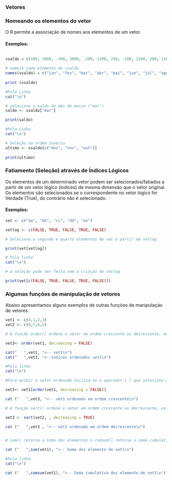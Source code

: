 ### <b>Vetores</b>

### Nomeando os elementos do vetor
O R permite a associação de nomes aos elementos de um vetor.
 
#### Exemplos:
``` R runnable

vsaldo = c(100, 2000, -300, 3000, -200, 1200, 250, -100, 3200, 200, 1400, -150) 

# nomeia cada elemento de vsaldo
names(vsaldo) = c("jan", "fev", "mar", "abr", "mai", "jun", "jul", "ago", "set", "out", "nov", "dez") 
 
print (vsaldo)

#Pula Linha
cat("\n")

# seleciona o saldo do mês de março ("mar")
saldo <- vsaldo["mar"] 

print(saldo)

#Pula Linha
cat("\n")

# Seleção na ordem inversa
ultimo <- vsaldo[c("dez", "nov", "out")] 
   
print(ultimo)
```


### Fatiamento (Seleção) através de Índices Lógicos
Os elementos de um determinado vetor podem ser selecionados/fatiados a partir de um vetor lógico (índices) de mesma dimensão que o vetor original.  Os elementos são selecionados se o correspondente no vetor lógico for Verdade (True), do contrário não é selecionado.

#### Exemplos:
``` R runnable
vet <- c("aa", "bb", "cc", "dd", "ee")

vetlog <- c(FALSE, TRUE, FALSE, TRUE, FALSE) 

# Seleciona o segundo e quarto elementos de vet a partir de vetlog

print(vet[vetlog])

# Pula linha
cat("\n")

# a seleção pode ser feita sem a criação de vetlog 

print(vet[c(FALSE, TRUE, FALSE, TRUE, FALSE)]) 
```

### Algumas funções de manipulação de vetores
Abaixo apresentamos alguns exemplos de outras funções de manipulação de vetores. <br>

``` R runnable
vet1 <- c(4,1,2,3)
vet2 <- c(8,7,6,5)

# A função order() ordena o vetor em ordem crescente ou decrescente, mas exibe a ordenação pelos índices do vetor

vet3<- order(vet1, decreasing = FALSE)

cat("   ",vet1, "<-- vet1\n")
cat("   ",vet3, "<--ìndices ordenados vet1\n")

#Pula linha
cat("\n")

#Para exibir o vetor ordenado utiliza-se o operador [ ] que seleciona um elemento através da posição dele no vetor

vet3<- vet1[order(vet1, decreasing = FALSE)]

cat ("   ",vet3, "<-- vet1 ordenado em ordem crescente\n")

# A função sort() ordena o vetor em ordem crescente ou decrescente, exibindo o vetor ordenado

vet3 <- sort(vet2, , decreasing = TRUE)

cat ("   ",vet3 , "<-- vet2 ordenado em ordem decrescente\n")


# sum() retorna a soma dos elementos e cumsum() retorna a soma cumulativa dos elementos

cat ("   ",sum(vet1), "<-- Soma dos elemento de vet1\n")

#Pula linha
cat("\n")

cat ("   ",cumsum(vet1), "<-- Soma cumulativa dos elemento de vet1\n")

```

